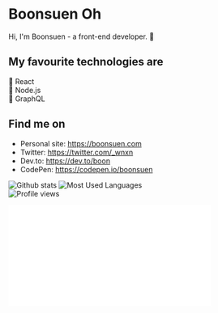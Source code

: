 # Boonsuen Oh
Hi, I'm Boonsuen - a front-end developer. 🙌

## My favourite technologies are
🌟 React<br>
🍏 Node.js<br>
🚀 GraphQL<br>

## Find me on
- Personal site: https://boonsuen.com
- Twitter: https://twitter.com/_wnxn
- Dev.to: https://dev.to/boon
- CodePen: https://codepen.io/boonsuen

![Github stats](https://github-readme-stats.vercel.app/api?username=boonsuen&show_icons=true)
![Most Used Languages](https://github-readme-stats.vercel.app/api/top-langs/?username=boonsuen)<br>
![Profile views](https://gpvc.arturio.dev/boonsuen)

<img src="https://raw.githubusercontent.com/boonsuen/boonsuen/master/header.svg" width="400" height="200">